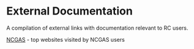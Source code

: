 # External Documentation
A compilation of external links with documentation relevant to RC users.

[NCGAS](https://blogs.iu.edu/ncgas/2020/05/15/new-ncgas-website/) - top websites visited by NCGAS users
